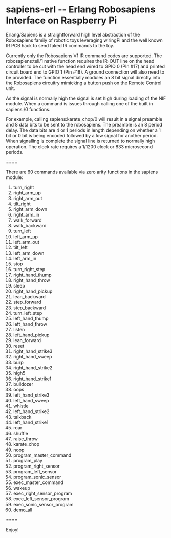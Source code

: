sapiens-erl -- Erlang Robosapiens Interface on Raspberry Pi
=====

Erlang/Sapiens is a straightforward high level abstraction of the Robosapiens family
of robotic toys leveraging wiringPi and the well known IR PCB hack to send faked IR
commands to the toy.

Currently only the Robosapiens V1 IR command codes are supported. The robosapiens:tell/1
native function requires the IR-OUT line on the head controller to be cut with the head
end wired to GPIO 0 (PIn #17) and printed circuit board end to GPIO 1 (Pin #18). A ground
connection will also need to be provided. The function essentially modules an 8 bit signal
directly into the Robosapiens circuitry mimicking a button push on the Remote Control unit.

As the signal is normally high the signal is set high during loading of the NIF module.
When a command is issues through calling one of the built in sapiens:<command>/0 functions.

For example, calling sapiens:karate_chop/0 will result in a signal preamble and 8 data bits
to be sent to the robosapiens. The preamble is an 8 period delay. The data bits are 4 or 1
periods in length depending on whether a 1 bit or 0 bit is being encoded followed by a low
signal for another period. When signalling is complete the signal line is returned to normally
high operation. The clock rate requires a 1/1200 clock or 833 microsecond periods.

====

There are 60 commands available via zero arity functions in the sapiens module:

1.   turn_right 
2.   right_arm_up
3.   right_arm_out
4.   tilt_right
5.   right_arm_down
6.   right_arm_in
7.   walk_forward
8.   walk_backward
9.   turn_left
10.  left_arm_up
11.  left_arm_out
12.  tilt_left
13.  left_arm_down
14.  left_arm_in
15.  stop
16.  turn_right_step
17.  right_hand_thump
18.  right_hand_throw
19.  sleep
20.  right_hand_pickup
21.  lean_backward
22.  step_forward
23.  step_backward
24.  turn_left_step
25.  left_hand_thump
26.  left_hand_throw
27.  listen
28.  left_hand_pickup
29.  lean_forward
30.  reset
31.  right_hand_strike3
32.  right_hand_sweep
33.  burp
34.  right_hand_strike2
35.  high5
36.  right_hand_strike1
37.  bulldozer
38.  oops
39.  left_hand_strike3
40.  left_hand_sweep
41.  whistle
42.  left_hand_strike2
43.  talkback
44.  left_hand_strike1
45.  roar
46.  shuffle
47.  raise_throw
48.  karate_chop
49.  noop
50.  program_master_command
51.  program_play
52.  program_right_sensor
53.  program_left_sensor
54.  program_sonic_sensor
55.  exec_master_command
56.  wakeup
57.  exec_right_sensor_program
58.  exec_left_sensor_program
59.  exec_sonic_sensor_program
60.  demo_all

====

Enjoy!
